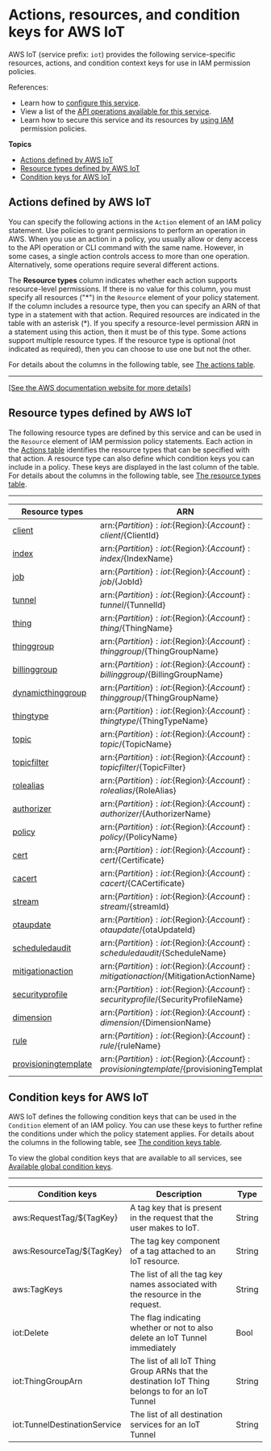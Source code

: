 # Actions, resources, and condition keys for AWS IoT<a name="list_awsiot"></a>

AWS IoT \(service prefix: `iot`\) provides the following service\-specific resources, actions, and condition context keys for use in IAM permission policies\.

References:
+ Learn how to [configure this service](https://docs.aws.amazon.com/iot/latest/developerguide/)\.
+ View a list of the [API operations available for this service](https://docs.aws.amazon.com/iot/latest/apireference/)\.
+ Learn how to secure this service and its resources by [using IAM](https://docs.aws.amazon.com/iot/latest/developerguide/authorization.html) permission policies\.

**Topics**
+ [Actions defined by AWS IoT](#awsiot-actions-as-permissions)
+ [Resource types defined by AWS IoT](#awsiot-resources-for-iam-policies)
+ [Condition keys for AWS IoT](#awsiot-policy-keys)

## Actions defined by AWS IoT<a name="awsiot-actions-as-permissions"></a>

You can specify the following actions in the `Action` element of an IAM policy statement\. Use policies to grant permissions to perform an operation in AWS\. When you use an action in a policy, you usually allow or deny access to the API operation or CLI command with the same name\. However, in some cases, a single action controls access to more than one operation\. Alternatively, some operations require several different actions\.

The **Resource types** column indicates whether each action supports resource\-level permissions\. If there is no value for this column, you must specify all resources \("\*"\) in the `Resource` element of your policy statement\. If the column includes a resource type, then you can specify an ARN of that type in a statement with that action\. Required resources are indicated in the table with an asterisk \(\*\)\. If you specify a resource\-level permission ARN in a statement using this action, then it must be of this type\. Some actions support multiple resource types\. If the resource type is optional \(not indicated as required\), then you can choose to use one but not the other\.

For details about the columns in the following table, see [The actions table](reference_policies_actions-resources-contextkeys.md#actions_table)\.


****  
[\[See the AWS documentation website for more details\]](http://docs.aws.amazon.com/IAM/latest/UserGuide/list_awsiot.html)

## Resource types defined by AWS IoT<a name="awsiot-resources-for-iam-policies"></a>

The following resource types are defined by this service and can be used in the `Resource` element of IAM permission policy statements\. Each action in the [Actions table](#awsiot-actions-as-permissions) identifies the resource types that can be specified with that action\. A resource type can also define which condition keys you can include in a policy\. These keys are displayed in the last column of the table\. For details about the columns in the following table, see [The resource types table](reference_policies_actions-resources-contextkeys.md#resources_table)\.


****  

| Resource types | ARN | Condition keys | 
| --- | --- | --- | 
|   [ client ](https://docs.aws.amazon.com/iot/latest/developerguide/iot-message-broker.html)  |  arn:$\{Partition\}:iot:$\{Region\}:$\{Account\}:client/$\{ClientId\}  |  | 
|   [ index ](https://docs.aws.amazon.com/iot/latest/developerguide/iot-indexing.html)  |  arn:$\{Partition\}:iot:$\{Region\}:$\{Account\}:index/$\{IndexName\}  |  | 
|   [ job ](https://docs.aws.amazon.com/iot/latest/developerguide/iot-jobs.html)  |  arn:$\{Partition\}:iot:$\{Region\}:$\{Account\}:job/$\{JobId\}  |   [ aws:ResourceTag/$\{TagKey\} ](#awsiot-aws_ResourceTag___TagKey_)   | 
|   [ tunnel ](https://docs.aws.amazon.com/iot/latest/developerguide/iot-tunnels.html)  |  arn:$\{Partition\}:iot:$\{Region\}:$\{Account\}:tunnel/$\{TunnelId\}  |   [ aws:ResourceTag/$\{TagKey\} ](#awsiot-aws_ResourceTag___TagKey_)   | 
|   [ thing ](https://docs.aws.amazon.com/iot/latest/developerguide/thing-registry.html)  |  arn:$\{Partition\}:iot:$\{Region\}:$\{Account\}:thing/$\{ThingName\}  |  | 
|   [ thinggroup ](https://docs.aws.amazon.com/iot/latest/developerguide/thing-groups.html)  |  arn:$\{Partition\}:iot:$\{Region\}:$\{Account\}:thinggroup/$\{ThingGroupName\}  |   [ aws:ResourceTag/$\{TagKey\} ](#awsiot-aws_ResourceTag___TagKey_)   | 
|   [ billinggroup ](https://docs.aws.amazon.com/iot/latest/developerguide/billing-groups.html)  |  arn:$\{Partition\}:iot:$\{Region\}:$\{Account\}:billinggroup/$\{BillingGroupName\}  |   [ aws:ResourceTag/$\{TagKey\} ](#awsiot-aws_ResourceTag___TagKey_)   | 
|   [ dynamicthinggroup ](https://docs.aws.amazon.com/iot/latest/developerguide/dynamic-thing-groups.html)  |  arn:$\{Partition\}:iot:$\{Region\}:$\{Account\}:thinggroup/$\{ThingGroupName\}  |   [ aws:ResourceTag/$\{TagKey\} ](#awsiot-aws_ResourceTag___TagKey_)   | 
|   [ thingtype ](https://docs.aws.amazon.com/iot/latest/developerguide/thing-types.html)  |  arn:$\{Partition\}:iot:$\{Region\}:$\{Account\}:thingtype/$\{ThingTypeName\}  |   [ aws:ResourceTag/$\{TagKey\} ](#awsiot-aws_ResourceTag___TagKey_)   | 
|   [ topic ](https://docs.aws.amazon.com/iot/latest/developerguide/iot-message-broker.html)  |  arn:$\{Partition\}:iot:$\{Region\}:$\{Account\}:topic/$\{TopicName\}  |  | 
|   [ topicfilter ](https://docs.aws.amazon.com/iot/latest/developerguide/topics.html)  |  arn:$\{Partition\}:iot:$\{Region\}:$\{Account\}:topicfilter/$\{TopicFilter\}  |  | 
|   [ rolealias ](https://docs.aws.amazon.com/iot/latest/developerguide/authorizing-direct-aws.html)  |  arn:$\{Partition\}:iot:$\{Region\}:$\{Account\}:rolealias/$\{RoleAlias\}  |  | 
|   [ authorizer ](https://docs.aws.amazon.com/iot/latest/developerguide/custom-authorizer.html)  |  arn:$\{Partition\}:iot:$\{Region\}:$\{Account\}:authorizer/$\{AuthorizerName\}  |  | 
|   [ policy ](https://docs.aws.amazon.com/iot/latest/developerguide/iot-policies.html)  |  arn:$\{Partition\}:iot:$\{Region\}:$\{Account\}:policy/$\{PolicyName\}  |  | 
|   [ cert ](https://docs.aws.amazon.com/iot/latest/developerguide/x509-certs.html)  |  arn:$\{Partition\}:iot:$\{Region\}:$\{Account\}:cert/$\{Certificate\}  |  | 
|   [ cacert ](https://docs.aws.amazon.com/iot/latest/developerguide/x509-certs.html)  |  arn:$\{Partition\}:iot:$\{Region\}:$\{Account\}:cacert/$\{CACertificate\}  |  | 
|   [ stream ](https://docs.aws.amazon.com/freertos/latest/userguide/freertos-ota-dev.html)  |  arn:$\{Partition\}:iot:$\{Region\}:$\{Account\}:stream/$\{streamId\}  |   [ aws:ResourceTag/$\{TagKey\} ](#awsiot-aws_ResourceTag___TagKey_)   | 
|   [ otaupdate ](https://docs.aws.amazon.com/freertos/latest/userguide/freertos-ota-dev.html)  |  arn:$\{Partition\}:iot:$\{Region\}:$\{Account\}:otaupdate/$\{otaUpdateId\}  |   [ aws:ResourceTag/$\{TagKey\} ](#awsiot-aws_ResourceTag___TagKey_)   | 
|   [ scheduledaudit ](https://docs.aws.amazon.com/iot/latest/developerguide/device-defender-audit.html)  |  arn:$\{Partition\}:iot:$\{Region\}:$\{Account\}:scheduledaudit/$\{ScheduleName\}  |   [ aws:ResourceTag/$\{TagKey\} ](#awsiot-aws_ResourceTag___TagKey_)   | 
|   [ mitigationaction ](https://docs.aws.amazon.com/iot/latest/developerguide/device-defender-mitigation-actions.html)  |  arn:$\{Partition\}:iot:$\{Region\}:$\{Account\}:mitigationaction/$\{MitigationActionName\}  |   [ aws:ResourceTag/$\{TagKey\} ](#awsiot-aws_ResourceTag___TagKey_)   | 
|   [ securityprofile ](https://docs.aws.amazon.com/iot/latest/developerguide/device-defender-detect.html)  |  arn:$\{Partition\}:iot:$\{Region\}:$\{Account\}:securityprofile/$\{SecurityProfileName\}  |   [ aws:ResourceTag/$\{TagKey\} ](#awsiot-aws_ResourceTag___TagKey_)   | 
|   [ dimension ](https://docs.aws.amazon.com/iot/latest/developerguide/device-defender-detect.html)  |  arn:$\{Partition\}:iot:$\{Region\}:$\{Account\}:dimension/$\{DimensionName\}  |   [ aws:ResourceTag/$\{TagKey\} ](#awsiot-aws_ResourceTag___TagKey_)   | 
|   [ rule ](https://docs.aws.amazon.com/iot/latest/developerguide/iot-rules.html)  |  arn:$\{Partition\}:iot:$\{Region\}:$\{Account\}:rule/$\{ruleName\}  |   [ aws:ResourceTag/$\{TagKey\} ](#awsiot-aws_ResourceTag___TagKey_)   | 
|   [ provisioningtemplate ](https://docs.aws.amazon.com/iot/latest/developerguide/provision-template.html)  |  arn:$\{Partition\}:iot:$\{Region\}:$\{Account\}:provisioningtemplate/$\{provisioningTemplate\}  |  | 

## Condition keys for AWS IoT<a name="awsiot-policy-keys"></a>

AWS IoT defines the following condition keys that can be used in the `Condition` element of an IAM policy\. You can use these keys to further refine the conditions under which the policy statement applies\. For details about the columns in the following table, see [The condition keys table](reference_policies_actions-resources-contextkeys.md#context_keys_table)\.

To view the global condition keys that are available to all services, see [Available global condition keys](reference_policies_condition-keys.html#AvailableKeys)\.


****  

| Condition keys | Description | Type | 
| --- | --- | --- | 
|   aws:RequestTag/$\{TagKey\}  | A tag key that is present in the request that the user makes to IoT\. | String | 
|   aws:ResourceTag/$\{TagKey\}  | The tag key component of a tag attached to an IoT resource\. | String | 
|   aws:TagKeys  | The list of all the tag key names associated with the resource in the request\. | String | 
|   iot:Delete  | The flag indicating whether or not to also delete an IoT Tunnel immediately | Bool | 
|   iot:ThingGroupArn  | The list of all IoT Thing Group ARNs that the destination IoT Thing belongs to for an IoT Tunnel | String | 
|   iot:TunnelDestinationService  | The list of all destination services for an IoT Tunnel | String | 
